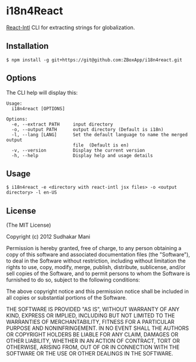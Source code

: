 # i18n4React

[React-Intl](https://github.com/yahoo/react-intl) CLI for extracting strings for globalization.


## Installation

    $ npm install -g git+https://git@github.com:ZBoxApp/i18n4react.git

## Options
The CLI help will display this:

    Usage:
      i18n4react [OPTIONS]

    Options:
      -e, --extract PATH     input directory
      -o, --output PATH      output directory (Default is i18n)
      -l, --lang [LANG]      Set the default language to name the merged output
                             file  (Default is en)
      -v, --version          Display the current version
      -h, --help             Display help and usage details


## Usage

    $ i18n4react -e <directory with react-intl jsx files> -o <output directory> -l en-US

## License

(The MIT License)

Copyright (c) 2012 Sudhakar Mani

Permission is hereby granted, free of charge, to any person obtaining a copy of
this software and associated documentation files (the "Software"), to deal in
the Software without restriction, including without limitation the rights to
use, copy, modify, merge, publish, distribute, sublicense, and/or sell copies of
the Software, and to permit persons to whom the Software is furnished to do so,
subject to the following conditions:

The above copyright notice and this permission notice shall be included in all
copies or substantial portions of the Software.

THE SOFTWARE IS PROVIDED "AS IS", WITHOUT WARRANTY OF ANY KIND, EXPRESS OR
IMPLIED, INCLUDING BUT NOT LIMITED TO THE WARRANTIES OF MERCHANTABILITY, FITNESS
FOR A PARTICULAR PURPOSE AND NONINFRINGEMENT. IN NO EVENT SHALL THE AUTHORS OR
COPYRIGHT HOLDERS BE LIABLE FOR ANY CLAIM, DAMAGES OR OTHER LIABILITY, WHETHER
IN AN ACTION OF CONTRACT, TORT OR OTHERWISE, ARISING FROM, OUT OF OR IN
CONNECTION WITH THE SOFTWARE OR THE USE OR OTHER DEALINGS IN THE SOFTWARE.